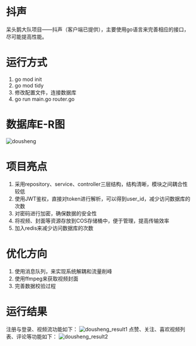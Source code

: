 # 抖声
呆头鹅大队项目——抖声（客户端已提供），主要使用go语言来完善相应的接口，尽可能提高性能。

# 运行方式
1. go mod init
2. go mod tidy
3. 修改配置文件，连接数据库
4. go run main.go router.go

# 数据库E-R图
![dousheng](https://wuhlan3-1307602190.cos.ap-guangzhou.myqcloud.com/img/dousheng.svg)

# 项目亮点
1. 采用repository、service、controller三层结构，结构清晰，模块之间耦合性较低
2. 使用JWT鉴权，直接对token进行解析，可以得到user_id，减少访问数据库的次数
3. 对密码进行加密，确保数据的安全性
4. 将视频、封面等资源存放到COS存储桶中，便于管理，提高传输效率
5. 加入redis来减少访问数据库的次数

# 优化方向
1. 使用消息队列，来实现系统解耦和流量削峰
2. 使用ffmpeg来获取视频封面
3. 完善数据校验过程

# 运行结果
注册与登录、视频流功能如下：
![dousheng_result1](https://wuhlan3-1307602190.cos.ap-guangzhou.myqcloud.com/img/dousheng1.png)
点赞、关注、喜欢视频列表、评论等功能如下：
![dousheng_result2](https://wuhlan3-1307602190.cos.ap-guangzhou.myqcloud.com/img/dousheng2.png)